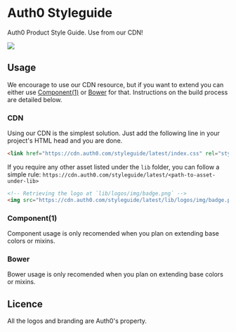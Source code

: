Auth0 Styleguide
================

Auth0 Product Style Guide. Use from our CDN!

<img src="https://i.cloudup.com/xJ2BeIkuhR.png" />

## Usage

We encourage to use our CDN resource, but if you want to extend you can either use [Component(1)][component-home] or [Bower][bower-home] for that.
Instructions on the build process are detailed below.

### CDN
Using our CDN is the simplest solution. Just add the following line in your project's HTML head and you are done.

~~~html
<link href="https://cdn.auth0.com/styleguide/latest/index.css" rel="stylesheet" />
~~~

If you require any other asset listed under the `lib` folder, you can follow a simple rule: `https://cdn.auth0.com/styleguide/latest/<path-to-asset-under-lib>`

```html
<!-- Retrieving the logo at `lib/logos/img/badge.png` -->
<img src="https://cdn.auth0.com/styleguide/latest/lib/logos/img/badge.png">
```

### Component(1)

Component usage is only recomended when you plan on extending base colors or mixins.

### Bower

Bower usage is only recomended when you plan on extending base colors or mixins.

## Licence

All the logos and branding are Auth0's property.

<!-- Resources -->
[component-home]: https://github.com/componentjs/component
[bower-home]: https://bower.io
